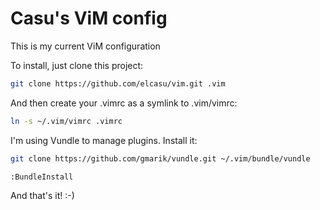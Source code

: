 Casu's ViM config
=================

This is my current ViM configuration

To install, just clone this project:

``` bash
git clone https://github.com/elcasu/vim.git .vim
```

And then create your .vimrc as a symlink to .vim/vimrc:

``` bash
ln -s ~/.vim/vimrc .vimrc
```

I'm using Vundle to manage plugins. Install it:

``` bash
git clone https://github.com/gmarik/vundle.git ~/.vim/bundle/vundle
```

``` vim
:BundleInstall
```

And that's it! :-)
